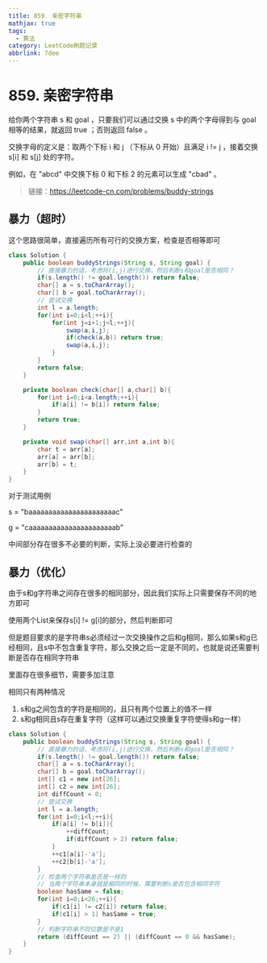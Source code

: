 ```yaml
---
title: 859. 亲密字符串
mathjax: true
tags:
  - 算法
category: LeetCode刷题记录
abbrlink: 7dee
---
```

# 859. 亲密字符串

给你两个字符串 s 和 goal ，只要我们可以通过交换 s 中的两个字母得到与 goal 相等的结果，就返回 true ；否则返回 false 。

交换字母的定义是：取两个下标 i 和 j （下标从 0 开始）且满足 i != j ，接着交换 s[i] 和 s[j] 处的字符。

例如，在 "abcd" 中交换下标 0 和下标 2 的元素可以生成 "cbad" 。

> 链接：https://leetcode-cn.com/problems/buddy-strings

<!-- more -->

## 暴力（超时）

这个思路很简单，直接遍历所有可行的交换方案，检查是否相等即可

```java
class Solution {
    public boolean buddyStrings(String s, String goal) {
        // 直接暴力的话，考虑将(i,j)进行交换，然后判断s和goal是否相同？
        if(s.length() != goal.length()) return false;
        char[] a = s.toCharArray();
        char[] b = goal.toCharArray();
        // 尝试交换
        int l = a.length;
        for(int i=0;i<l;++i){
            for(int j=i+1;j<l;++j){
                swap(a,i,j);
                if(check(a,b)) return true;
                swap(a,i,j);
            }
        }
        return false;
    }

    private boolean check(char[] a,char[] b){
        for(int i=0;i<a.length;++i){
            if(a[i] != b[i]) return false;
        }
        return true;
    }

    private void swap(char[] arr,int a,int b){
        char t = arr[a];
        arr[a] = arr[b];
        arr[b] = t;
    }
}
```

对于测试用例

s = "baaaaaaaaaaaaaaaaaaaaaac"

g = "caaaaaaaaaaaaaaaaaaaaaab"

中间部分存在很多不必要的判断，实际上没必要进行检查的

## 暴力（优化）

由于s和g字符串之间存在很多的相同部分，因此我们实际上只需要保存不同的地方即可

使用两个List来保存s[i] != g[i]的部分，然后判断即可

但是题目要求的是字符串s必须经过一次交换操作之后和g相同，那么如果s和g已经相同，且s中不包含重复字符，那么交换之后一定是不同的，也就是说还需要判断是否存在相同字符串

里面存在很多细节，需要多加注意

相同只有两种情况

1. s和g之间包含的字符是相同的，且只有两个位置上的值不一样
2. s和g相同且s存在重复字符（这样可以通过交换重复字符使得s和g一样）

```java
class Solution {
    public boolean buddyStrings(String s, String goal) {
        // 直接暴力的话，考虑将(i,j)进行交换，然后判断s和goal是否相同？
        if(s.length() != goal.length()) return false;
        char[] a = s.toCharArray();
        char[] b = goal.toCharArray();
        int[] c1 = new int[26];
        int[] c2 = new int[26];
        int diffCount = 0;
        // 尝试交换
        int l = a.length;
        for(int i=0;i<l;++i){
            if(a[i] != b[i]){
                ++diffCount;
                if(diffCount > 2) return false;
            }
            ++c1[a[i]-'a'];
            ++c2[b[i]-'a'];
        }
        // 检查两个字符串是否是一样的
        // 当两个字符串本身就是相同的时候，需要判断s是否包含相同字符
        boolean hasSame = false;
        for(int i=0;i<26;++i){
            if(c1[i] != c2[i]) return false;
            if(c1[i] > 1) hasSame = true;
        }   
        // 判断字符串不同位数是不是1
        return (diffCount == 2) || (diffCount == 0 && hasSame);
    }
}
```

